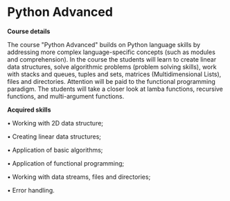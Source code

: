 # Python Advanced
**Course details**

The course "Python Advanced" builds on Python language skills by addressing more complex language-specific concepts (such as modules and comprehension). In the course the students will learn to create linear data structures, solve algorithmic problems (problem solving skills), work with stacks and queues, tuples and sets, matrices (Multidimensional Lists), files and directories. Attention will be paid to the functional programming paradigm. The students will take a closer look at lamba functions, recursive functions, and multi-argument functions.

**Acquired skills**

•	Working with 2D data structure;

•	Creating linear data structures;

•	Application of basic algorithms;

•	Application of functional programming;

•	Working with data streams, files and directories;

•	Error handling.
